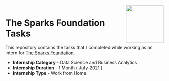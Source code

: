 <img align = right height = 120 width = 120 src = https://www.innomatics.in/wp-content/uploads/2021/07/Innomatics-Research-Labs-Logo.svg>

#  The Sparks Foundation Tasks


This repository contains the tasks that I completed while working as an intern for [The Sparks Foundation.](https://www.thesparksfoundationsingapore.org/)
- **Internship Category** - Data Science and Business Analytics
- **Internship Duration** - 1 Month ( July-2021 )
- **Internship Type** - Work from Home
